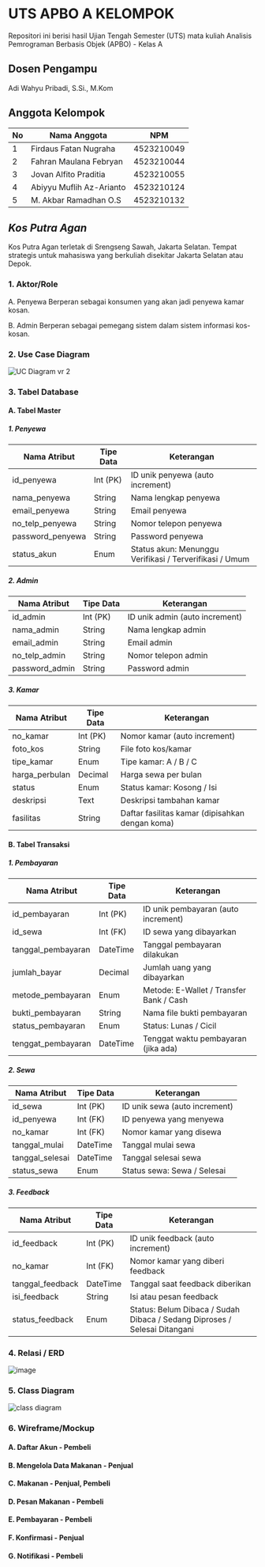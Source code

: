 # UTS APBO A KELOMPOK  
Repositori ini berisi hasil Ujian Tengah Semester (UTS) mata kuliah Analisis Pemrograman Berbasis Objek (APBO) - Kelas A 

## Dosen Pengampu
Adi Wahyu Pribadi, S.Si., M.Kom

## Anggota Kelompok 

| No | Nama Anggota             | NPM         |
|----|-----------------------   |-------------|
| 1  | Firdaus Fatan Nugraha    | 4523210049  |
| 2  | Fahran Maulana Febryan   | 4523210044  |
| 3  | Jovan Alfito Praditia    | 4523210055  |
| 4  | Abiyyu Muflih Az-Arianto | 4523210124  |
| 5  | M. Akbar Ramadhan O.S    | 4523210132  |


## _Kos Putra Agan_
Kos Putra Agan terletak di Srengseng Sawah, Jakarta Selatan. Tempat strategis untuk mahasiswa yang berkuliah disekitar Jakarta Selatan atau Depok.

### 1. Aktor/Role
A. Penyewa
Berperan sebagai konsumen yang akan jadi penyewa kamar kosan.

B. Admin
Berperan sebagai pemegang sistem dalam sistem informasi kos-kosan.

### 2. Use Case Diagram
![UC Diagram vr 2](https://github.com/user-attachments/assets/7cd2478a-e810-4e07-9877-859c742b45ef)

### 3. Tabel Database
#### A. Tabel Master
##### 1. Penyewa

| Nama Atribut      | Tipe Data | Keterangan                                              |
|-------------------|-----------|---------------------------------------------------------|
| id_penyewa        | Int (PK)  | ID unik penyewa (auto increment)                        |
| nama_penyewa      | String    | Nama lengkap penyewa                                    |
| email_penyewa     | String    | Email penyewa                                           |
| no_telp_penyewa   | String    | Nomor telepon penyewa                                   |
| password_penyewa  | String    | Password penyewa                                        |
| status_akun       | Enum      | Status akun: Menunggu Verifikasi / Terverifikasi / Umum |


##### 2. Admin

| Nama Atribut   | Tipe Data  | Keterangan                     |
|----------------|------------|--------------------------------|
| id_admin       | Int (PK)   | ID unik admin (auto increment) |
| nama_admin     | String     | Nama lengkap admin             |
| email_admin    | String     | Email admin                    |
| no_telp_admin  | String     | Nomor telepon admin            |
| password_admin | String     | Password admin                 |




##### 3. Kamar

| Nama Atribut    | Tipe Data | Keterangan                                      |
| --------------- | --------- | ----------------------------------------------- |
| no_kamar       | Int (PK)  | Nomor kamar (auto increment)                     |
| foto_kos       | String    | File foto kos/kamar                              |
| tipe_kamar     | Enum      | Tipe kamar: A / B / C                            |
| harga_perbulan | Decimal   | Harga sewa per bulan                             |
| status          | Enum      | Status kamar: Kosong / Isi                      |
| deskripsi       | Text      | Deskripsi tambahan kamar                        |
| fasilitas       | String    | Daftar fasilitas kamar (dipisahkan dengan koma) |


#### B. Tabel Transaksi
##### 1. Pembayaran

| Nama Atribut       | Tipe Data | Keterangan                               |
| -------------------| --------- | ---------------------------------------  |
| id_pembayaran      | Int (PK)  | ID unik pembayaran (auto increment)      |
| id_sewa            | Int (FK)  | ID sewa yang dibayarkan                  |
| tanggal_pembayaran | DateTime  | Tanggal pembayaran dilakukan             |
| jumlah_bayar       | Decimal   | Jumlah uang yang dibayarkan              |
| metode_pembayaran  | Enum      | Metode: E-Wallet / Transfer Bank / Cash  | 
| bukti_pembayaran   | String    | Nama file bukti pembayaran               |
| status_pembayaran  | Enum      | Status: Lunas / Cicil                    |
| tenggat_pembayaran | DateTime  | Tenggat waktu pembayaran (jika ada)      |



##### 2. Sewa

| Nama Atribut     | Tipe Data | Keterangan                    |
| ---------------- | --------- | ----------------------------- |
| id_sewa         | Int (PK)  | ID unik sewa (auto increment)  |
| id_penyewa      | Int (FK)  | ID penyewa yang menyewa        |
| no_kamar        | Int (FK)  | Nomor kamar yang disewa        |
| tanggal_mulai   | DateTime  | Tanggal mulai sewa             |
| tanggal_selesai | DateTime  | Tanggal selesai sewa           |
| status_sewa     | Enum      | Status sewa: Sewa / Selesai    |



##### 3. Feedback

| Nama Atribut      | Tipe Data | Keterangan                                                                |
| ----------------- | --------- | ------------------------------------------------------------------------- |
| id_feedback       | Int (PK)  | ID unik feedback (auto increment)                                         |
| no_kamar          | Int (FK)  | Nomor kamar yang diberi feedback                                          |
| tanggal_feedback  | DateTime  | Tanggal saat feedback diberikan                                           |
| isi_feedback      | String    | Isi atau pesan feedback                                                   |
| status_feedback   | Enum      | Status: Belum Dibaca / Sudah Dibaca / Sedang Diproses / Selesai Ditangani |



### 4. Relasi / ERD
![image](https://github.com/user-attachments/assets/808ed6ca-4d62-49a1-a726-7cbfa7a1b6a9)




### 5. Class Diagram
![class diagram](https://github.com/user-attachments/assets/23a8e123-3ae1-480f-8bcc-46740c5f6ffb)



### 6. Wireframe/Mockup
#### A. Daftar Akun - Pembeli


#### B. Mengelola Data Makanan - Penjual


#### C. Makanan  - Penjual, Pembeli


#### D. Pesan Makanan - Pembeli


#### E. Pembayaran - Pembeli


#### F. Konfirmasi - Penjual


#### G. Notifikasi - Pembeli
